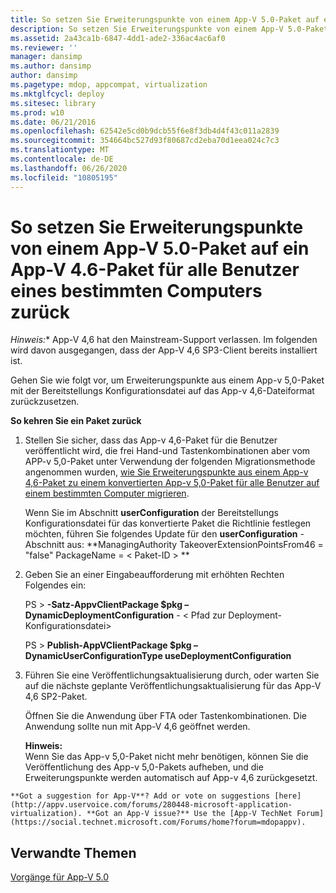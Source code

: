 ```yaml
---
title: So setzen Sie Erweiterungspunkte von einem App-V 5.0-Paket auf ein App-V 4.6-Paket für alle Benutzer eines bestimmten Computers zurück
description: So setzen Sie Erweiterungspunkte von einem App-V 5.0-Paket auf ein App-V 4.6-Paket für alle Benutzer eines bestimmten Computers zurück
ms.assetid: 2a43ca1b-6847-4dd1-ade2-336ac4ac6af0
ms.reviewer: ''
manager: dansimp
ms.author: dansimp
author: dansimp
ms.pagetype: mdop, appcompat, virtualization
ms.mktglfcycl: deploy
ms.sitesec: library
ms.prod: w10
ms.date: 06/21/2016
ms.openlocfilehash: 62542e5cd0b9dcb55f6e8f3db4d4f43c011a2839
ms.sourcegitcommit: 354664bc527d93f80687cd2eba70d1eea024c7c3
ms.translationtype: MT
ms.contentlocale: de-DE
ms.lasthandoff: 06/26/2020
ms.locfileid: "10805195"
---
```

# So setzen Sie Erweiterungspunkte von einem App-V 5.0-Paket auf ein App-V 4.6-Paket für alle Benutzer eines bestimmten Computers zurück

*Hinweis:** App-V 4,6 hat den Mainstream-Support verlassen. Im folgenden wird davon ausgegangen, dass der App-V 4,6 SP3-Client bereits installiert ist.

Gehen Sie wie folgt vor, um Erweiterungspunkte aus einem App-v 5,0-Paket mit der Bereitstellungs Konfigurationsdatei auf das App-v 4,6-Dateiformat zurückzusetzen.

**So kehren Sie ein Paket zurück**

1.  Stellen Sie sicher, dass das App-v 4,6-Paket für die Benutzer veröffentlicht wird, die frei Hand-und Tastenkombinationen aber vom APP-v 5,0-Paket unter Verwendung der folgenden Migrationsmethode angenommen wurden, [wie Sie Erweiterungspunkte aus einem App-v 4,6-Paket zu einem konvertierten App-v 5,0-Paket für alle Benutzer auf einem bestimmten Computer migrieren](how-to-migrate-extension-points-from-an-app-v-46-package-to-a-converted-app-v-50-package-for-all-users-on-a-specific-computer.md).

    Wenn Sie im Abschnitt **userConfiguration** der Bereitstellungs Konfigurationsdatei für das konvertierte Paket die Richtlinie festlegen möchten, führen Sie folgendes Update für den **userConfiguration** -Abschnitt aus: **ManagingAuthority TakeoverExtensionPointsFrom46 = "false" PackageName = &lt; Paket-ID &gt; **

2.  Geben Sie an einer Eingabeaufforderung mit erhöhten Rechten Folgendes ein:

    PS &gt; **-Satz-AppvClientPackage $pkg – DynamicDeploymentConfiguration** - &lt; Pfad zur Deployment-Konfigurationsdatei&gt;

    PS &gt; **Publish-AppVClientPackage $pkg – DynamicUserConfigurationType useDeploymentConfiguration**

3.  Führen Sie eine Veröffentlichungsaktualisierung durch, oder warten Sie auf die nächste geplante Veröffentlichungsaktualisierung für das App-V 4,6 SP2-Paket.

    Öffnen Sie die Anwendung über FTA oder Tastenkombinationen. Die Anwendung sollte nun mit App-V 4,6 geöffnet werden.

    **Hinweis:**  
    Wenn Sie das App-v 5,0-Paket nicht mehr benötigen, können Sie die Veröffentlichung des App-v 5,0-Pakets aufheben, und die Erweiterungspunkte werden automatisch auf App-v 4,6 zurückgesetzt.



~~~
**Got a suggestion for App-V**? Add or vote on suggestions [here](http://appv.uservoice.com/forums/280448-microsoft-application-virtualization). **Got an App-V issue?** Use the [App-V TechNet Forum](https://social.technet.microsoft.com/Forums/home?forum=mdopappv).
~~~

## Verwandte Themen


[Vorgänge für App-V 5.0](operations-for-app-v-50.md)









